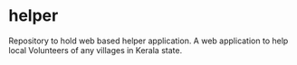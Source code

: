 # helper
Repository to hold web based helper application.
A web application to help local Volunteers of any villages in Kerala state.

